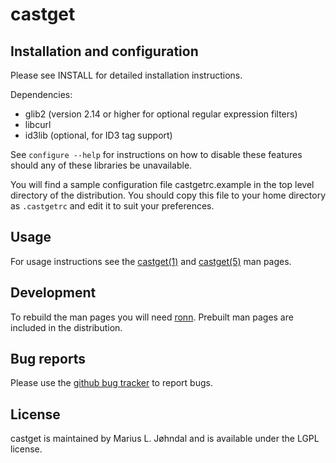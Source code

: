 castget
=======

## Installation and configuration

Please see INSTALL for detailed installation instructions.

Dependencies:

  * glib2 (version 2.14 or higher for optional regular expression filters)
  * libcurl
  * id3lib (optional, for ID3 tag support)

See `configure --help` for instructions on how to disable these features should
any of these libraries be unavailable.

You will find a sample configuration file castgetrc.example in the top level
directory of the distribution. You should copy this file to your home directory
as `.castgetrc` and edit it to suit your preferences.

## Usage

For usage instructions see the
[castget(1)](http://mlj.github.io/castget/castget.1.html) and
[castget(5)](http://mlj.github.io/castget/castgetrc.5.html) man pages.

## Development

To rebuild the man pages you will need [ronn](http://rtomayko.github.io/ronn/).
Prebuilt man pages are included in the distribution.

## Bug reports

Please use the [github bug tracker](https://github.com/mlj/castget/issues) to
report bugs.

## License

castget is maintained by Marius L. Jøhndal and is available under the LGPL license.

